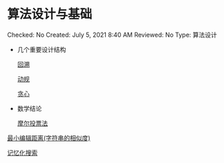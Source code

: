 # 算法设计与基础

Checked: No
Created: July 5, 2021 8:40 AM
Reviewed: No
Type: 算法设计

- 几个重要设计结构
  
    [回溯](小方法/算法设计与基础/回溯.md)
  
    [动规](动规.md)
  
    [贪心](贪心.md)

- 数学结论
  
    [摩尔投票法](摩尔投票法.md)
	
	
	
[最小编辑距离(字符串的相似度)](最小编辑距离(字符串的相似度).md)

[记忆化搜索](记忆化搜索.md)